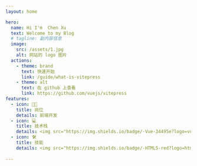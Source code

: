 ```yaml
---
layout: home

hero:
  name: Hi I'm  Chen Xu
  text: Welcome to my Blog
  # tagline: 副内容信息
  image:
    src: /assets/1.jpg
    alt: 网站的 logo 图片
  actions:
    - theme: brand
      text: 快速开始
      link: /guide/what-is-vitepress
    - theme: alt
      text: 在 github 上查看
      link: https://github.com/vuejs/vitepress
features:
  - icon: 🧑‍💻
    title: 岗位
    details: 前端开发
  - icon: 💻
    title: 技术栈
    details: <img src="https://img.shields.io/badge/-Vue-34495e?logo=vue.js"><img src="https://img.shields.io/badge/-TypeScript-blue?logo=typescript&logoColor=white">
  - icon: 🛠️
    title: 技能
    details: <img src="https://img.shields.io/badge/-HTML5-red?logo=html5&logoColor=white"><img src="https://img.shields.io/badge/-CSS3-blue?logo=css3&logoColor=white"><img src="https://img.shields.io/badge/-JavaScript-yellow?logo=javascript&logoColor=white"><img src="https://img.shields.io/badge/-Vue-34495e?logo=vue.js"><img src="https://img.shields.io/badge/-Vite-646cff?logo=vite&logoColor=white"><img src="https://img.shields.io/badge/-TypeScript-blue?logo=typescript&logoColor=white"><img src="https://img.shields.io/badge/-微信小程序-07c160?logo=wechat&logoColor=white"><img src="https://img.shields.io/badge/-Echarts-red?logo=apacheecharts&logoColor=white">
    
---
```


<script setup>
// import home from './.vitepress/components/home.vue'
const html = 
  `<div>
    <img src="https://img.shields.io/badge/-Vue-34495e?logo=vue.js">
    <img src="https://img.shields.io/badge/-Vue-34495e?logo=vue.js">
  </div>`
  expose({html})
</script>
